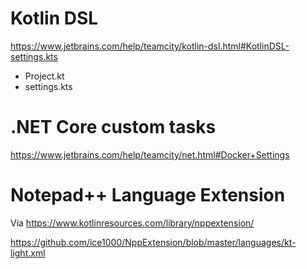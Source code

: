 # Kotlin DSL

https://www.jetbrains.com/help/teamcity/kotlin-dsl.html#KotlinDSL-settings.kts

- Project.kt
- settings.kts

# .NET Core custom tasks

https://www.jetbrains.com/help/teamcity/net.html#Docker+Settings

# Notepad++ Language Extension

Via https://www.kotlinresources.com/library/nppextension/

https://github.com/ice1000/NppExtension/blob/master/languages/kt-light.xml

